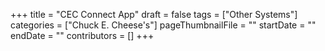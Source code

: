 +++
title = "CEC Connect App"
draft = false
tags = ["Other Systems"]
categories = ["Chuck E. Cheese's"]
pageThumbnailFile = ""
startDate = ""
endDate = ""
contributors = []
+++
